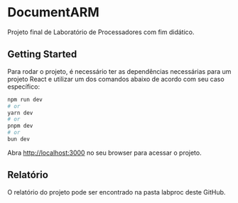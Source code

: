 # DocumentARM

Projeto final de Laboratório de Processadores com fim didático.

## Getting Started

Para rodar o projeto, é necessário ter as dependências necessárias para um projeto React
e utilizar um dos comandos abaixo de acordo com seu caso específico:

```bash
npm run dev
# or
yarn dev
# or
pnpm dev
# or
bun dev
```

Abra [http://localhost:3000](http://localhost:3000) no seu browser para acessar o projeto.

## Relatório

O relatório do projeto pode ser encontrado na pasta labproc deste GitHub.
